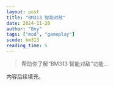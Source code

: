 ```yaml
---
layout: post
title: "BM313 智能对敌"
date: 2024-11-20
author: "Bny"
tags: ["mod", "gameplay"]
scode: bm313
reading_time: 5
---
```


> 帮助你了解“BM313 智能对敌”功能...

内容后续填充。
